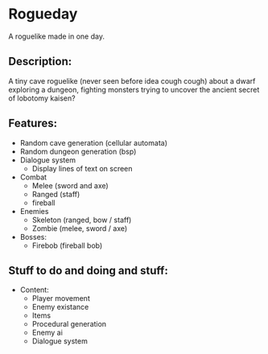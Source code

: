 # Rogueday

A roguelike made in one day.

## Description:

A tiny cave roguelike (never seen before idea cough cough) about a dwarf
exploring a dungeon, fighting monsters trying to uncover the ancient secret
of lobotomy kaisen?

## Features:

-   Random cave generation (cellular automata)
-   Random dungeon generation (bsp)
-   Dialogue system
    -   Display lines of text on screen
-   Combat
    -   Melee (sword and axe)
    -   Ranged (staff)
    -   fireball
-   Enemies
    -   Skeleton (ranged, bow / staff)
    -   Zombie (melee, sword / axe)
-   Bosses:
    -   Firebob (fireball bob)

## Stuff to do and doing and stuff:

-   Content:
    -   Player movement
    -   Enemy existance
    -   Items
    -   Procedural generation
    -   Enemy ai
    -   Dialogue system
